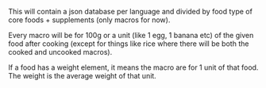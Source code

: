 This will contain a json database per language and divided by food type of core foods + supplements (only macros for now).  

Every macro will be for 100g or a unit (like 1 egg, 1 banana etc) of the given food after cooking (except for things like rice where there will be both the cooked and
uncooked macros).

If a food has a weight element, it means the macro are for 1 unit of that food.
The weight is the average weight of that unit.
